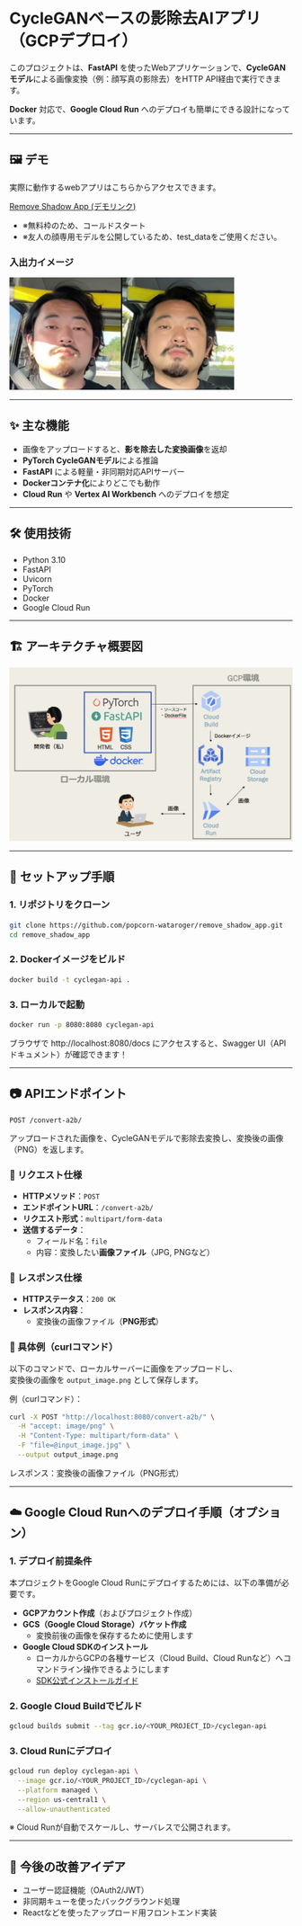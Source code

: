 # CycleGANベースの影除去AIアプリ（GCPデプロイ）

このプロジェクトは、**FastAPI** を使ったWebアプリケーションで、**CycleGANモデル**による画像変換（例：顔写真の影除去）をHTTP API経由で実行できます。

**Docker** 対応で、**Google Cloud Run** へのデプロイも簡単にできる設計になっています。

---

## 🖼️ デモ

実際に動作するwebアプリはこちらからアクセスできます。

 [Remove Shadow App (デモリンク)](https://remove-shadow-app-1073918449956.asia-northeast1.run.app/)

- ※無料枠のため、コールドスタート
- ※友人の顔専用モデルを公開しているため、test_dataをご使用ください。

### 入出力イメージ
<img src="./figure/sanple.JPG" width="400">

---

## ✨ 主な機能

- 画像をアップロードすると、**影を除去した変換画像**を返却
- **PyTorch CycleGANモデル**による推論
- **FastAPI** による軽量・非同期対応APIサーバー
- **Dockerコンテナ化**によりどこでも動作
- **Cloud Run** や **Vertex AI Workbench** へのデプロイを想定

---

## 🛠️ 使用技術
- Python 3.10
- FastAPI
- Uvicorn
- PyTorch
- Docker
- Google Cloud Run

---
## 🏗️ アーキテクチャ概要図
![GCP Architecture](./figure/GCP_architecture.png)

---
## 🚀 セットアップ手順

### 1. リポジトリをクローン

```bash
git clone https://github.com/popcorn-wataroger/remove_shadow_app.git
cd remove_shadow_app
```
### 2. Dockerイメージをビルド
```bash
docker build -t cyclegan-api .
```
### 3. ローカルで起動
```bash
docker run -p 8080:8080 cyclegan-api
```
ブラウザで http://localhost:8080/docs にアクセスすると、Swagger UI（APIドキュメント）が確認できます！

---

## 📷 APIエンドポイント
```
POST /convert-a2b/
```
アップロードされた画像を、CycleGANモデルで影除去変換し、変換後の画像（PNG）を返します。

### 🔹 リクエスト仕様

- **HTTPメソッド**：`POST`
- **エンドポイントURL**：`/convert-a2b/`
- **リクエスト形式**：`multipart/form-data`
- **送信するデータ**：
  - フィールド名：`file`
  - 内容：変換したい**画像ファイル**（JPG, PNGなど）

### 🔹 レスポンス仕様

- **HTTPステータス**：`200 OK`
- **レスポンス内容**：
  - 変換後の画像ファイル（**PNG形式**）

### 🔹 具体例（curlコマンド）

以下のコマンドで、ローカルサーバーに画像をアップロードし、  
変換後の画像を `output_image.png` として保存します。


例（curlコマンド）：
```bash
curl -X POST "http://localhost:8080/convert-a2b/" \
  -H "accept: image/png" \
  -H "Content-Type: multipart/form-data" \
  -F "file=@input_image.jpg" \
  --output output_image.png
```
レスポンス：変換後の画像ファイル（PNG形式）

---

## ☁️ Google Cloud Runへのデプロイ手順（オプション）
### 1. デプロイ前提条件
本プロジェクトをGoogle Cloud Runにデプロイするためには、以下の準備が必要です。

- **GCPアカウント作成**（およびプロジェクト作成）
- **GCS（Google Cloud Storage）バケット作成**
  - 変換前後の画像を保存するために使用します
- **Google Cloud SDKのインストール**
  - ローカルからGCPの各種サービス（Cloud Build、Cloud Runなど）へコマンドライン操作できるようにします
  - [SDK公式インストールガイド](https://cloud.google.com/sdk/docs/install)

### 2. Google Cloud Buildでビルド
```bash
gcloud builds submit --tag gcr.io/<YOUR_PROJECT_ID>/cyclegan-api
```
### 3. Cloud Runにデプロイ
```bash
gcloud run deploy cyclegan-api \
  --image gcr.io/<YOUR_PROJECT_ID>/cyclegan-api \
  --platform managed \
  --region us-central1 \
  --allow-unauthenticated
```
※ Cloud Runが自動でスケールし、サーバレスで公開されます。

---

## 🧠 今後の改善アイデア
- ユーザー認証機能（OAuth2/JWT）
- 非同期キューを使ったバックグラウンド処理
- Reactなどを使ったアップロード用フロントエンド実装

